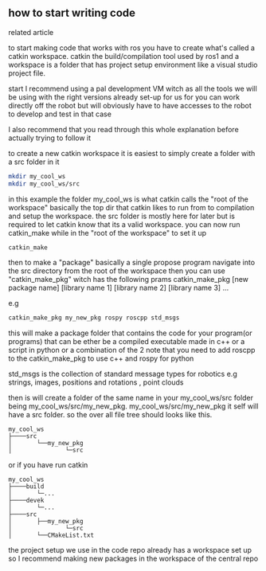 ## how to start writing code

related article

to start making code that works with ros you have to create what's called a catkin workspace. catkin the build/compilation tool used by ros1 and a workspace is a folder that has project setup environment like a visual studio project file.

start I recommend using a pal development VM witch as all the tools we will be using with the right versions already set-up for us
for you can work directly off the robot but will obviously have to have accesses to the robot to develop and test in that case

I also recommend that you read through this whole explanation before actually trying to follow it

to create a new catkin workspace it is easiest to simply create a folder with a src folder in it

```bash
mkdir my_cool_ws
mkdir my_cool_ws/src
```
in this example the folder my_cool_ws is what catkin calls the "root of the workspace" basically the top dir that catkin likes to run from
to compilation and setup the workspace.
the src folder is mostly here for later but is required to let catkin know that its a valid workspace.
you can now run catkin_make while in the "root of the workspace" to set it up

```bash
catkin_make
```

then to make a "package" basically a single propose program navigate into the src directory from the root of the workspace then you can use "catkin_make_pkg"
witch has the following prams
catkin_make_pkg [new package name] [library name 1] [library name 2] [library name 3] ...

e.g

```bash 
catkin_make_pkg my_new_pkg rospy roscpp std_msgs
```

this will make a package folder that contains the code for your program(or programs) that can be ether be a compiled executable made in c++ or a script in python or a combination of the 2
note that you need to add roscpp to the catkin_make_pkg to use c++ and rospy for python

std_msgs is the collection of standard message types for robotics e.g strings, images, positions and rotations , point clouds

then is will create a folder of the same name in your my_cool_ws/src folder being my_cool_ws/src/my_new_pkg. my_cool_ws/src/my_new_pkg it self will have a src folder. so the over all file tree should looks like this.
```
my_cool_ws
├────src
│		└──my_new_pkg
│				└─src
```
or if you have run catkin

```
my_cool_ws
├────build
│		└─...
├────devek
│		└─...
├────src
│		├──my_new_pkg
│				└─src
│		└──CMakeList.txt
```

the project setup we use in the code repo already has a workspace set up so I recommend making new packages in the workspace of the central repo

